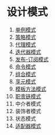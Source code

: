 # 设计模式
1. [单例模式](https://github.com/lyllovelemon/algorithm-js/blob/master/design-pattern/ep1/ep1.md)
2. [策略模式](https://github.com/lyllovelemon/algorithm-js/blob/master/design-pattern/ep2/ep2.md)
3. [代理模式](https://github.com/lyllovelemon/algorithm-js/blob/master/design-pattern/ep3/ep3.md)
4. [迭代器模式](https://github.com/lyllovelemon/algorithm-js/blob/master/design-pattern/ep4/ep4.md)
5. [发布-订阅模式](https://github.com/lyllovelemon/algorithm-js/blob/master/design-pattern/ep5/ep5.md)
6. [命令模式](https://github.com/lyllovelemon/algorithm-js/blob/master/design-pattern/ep6/ep6.md)
7. [组合模式](https://github.com/lyllovelemon/algorithm-js/blob/master/design-pattern/ep7/ep7.md)
8. [享元模式](https://github.com/lyllovelemon/algorithm-js/blob/master/design-pattern/ep8/ep8.md)
9. [模板方法模式](https://github.com/lyllovelemon/algorithm-js/blob/master/design-pattern/ep9/ep9.md)
10. [职责链模式](https://github.com/lyllovelemon/algorithm-js/blob/master/design-pattern/ep10/ep10.md)
11. 中介者模式
12. 装饰者模式
13. 状态模式
14. [适配器模式](https://github.com/lyllovelemon/algorithm-js/blob/master/design-pattern/ep14/ep14.md)
